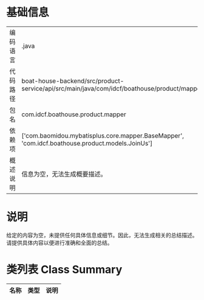 # 基础信息

|      |      |
|------|------|
| 编码语言 | .java |
| 代码路径 | boat-house-backend/src/product-service/api/src/main/java/com/idcf/boathouse/product/mapper/JoinUsMapper.java |
| 包名 | com.idcf.boathouse.product.mapper |
| 依赖项 | ['com.baomidou.mybatisplus.core.mapper.BaseMapper', 'com.idcf.boathouse.product.models.JoinUs'] |
| 概述说明 | 信息为空，无法生成概要描述。 |

# 说明

给定的内容为空，未提供任何具体信息或细节。因此，无法生成相关的总结描述。请提供具体内容以便进行准确和全面的总结。

# 类列表 Class Summary

| 名称   | 类型  | 说明 |
|-------|------|-------------|




